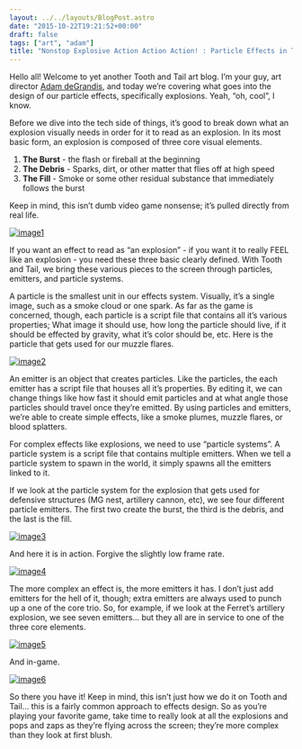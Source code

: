 ```yaml
---
layout: ../../layouts/BlogPost.astro
date: "2015-10-22T19:21:52+00:00"
draft: false
tags: ["art", "adam"]
title: "Nonstop Explosive Action Action Action! : Particle Effects in Tooth and Tail"
---
```


Hello all! Welcome to yet another Tooth and Tail art blog. I’m your guy, art director [Adam deGrandis](https://twitter.com/adamdegrandis), and today we’re covering what goes into the design of our particle effects, specifically explosions. Yeah, “oh, cool”, I know.

Before we dive into the tech side of things, it’s good to break down what an explosion visually needs in order for it to read as an explosion. In its most basic form, an explosion is composed of three core visual elements.

1. **The Burst** - the flash or fireball at the beginning
2. **The Debris** - Sparks, dirt, or other matter that flies off at high speed
3. **The Fill** - Smoke or some other residual substance that immediately follows the burst

Keep in mind, this isn’t dumb video game nonsense; it’s pulled directly from real life.

[![image1](http://i.imgur.com/sxpYk40.jpg "image1")](http://i.imgur.com/sxpYk40.jpg)

If you want an effect to read as “an explosion” - if you want it to really FEEL like an explosion - you need these three basic clearly defined. With Tooth and Tail, we bring these various pieces to the screen through particles, emitters, and particle systems.

A particle is the smallest unit in our effects system. Visually, it’s a single image, such as a smoke cloud or one spark. As far as the game is concerned, though, each particle is a script file that contains all it’s various properties; What image it should use, how long the particle should live, if it should be effected by gravity, what it’s color should be, etc. Here is the particle that gets used for our muzzle flares.

[![image2](http://i.imgur.com/1EQEFCJ.jpg "image2")](http://i.imgur.com/1EQEFCJ.jpg)

An emitter is an object that creates particles. Like the particles, the each emitter has a script file that houses all it’s properties. By editing it, we can change things like how fast it should emit particles and at what angle those particles should travel once they’re emitted. By using particles and emitters, we’re able to create simple effects, like a smoke plumes, muzzle flares, or blood splatters.

For complex effects like explosions, we need to use “particle systems”. A particle system is a script file that contains multiple emitters. When we tell a particle system to spawn in the world, it simply spawns all the emitters linked to it.

If we look at the particle system for the explosion that gets used for defensive structures (MG nest, artillery cannon, etc), we see four different particle emitters. The first two create the burst, the third is the debris, and the last is the fill.

[![image3](http://i.imgur.com/PM7PzPV.jpg "image3")](http://i.imgur.com/PM7PzPV.jpg)

And here it is in action. Forgive the slightly low frame rate.

[![image4](http://i.imgur.com/UkyjAAK.gif "image4")](http://i.imgur.com/UkyjAAK.gif)

The more complex an effect is, the more emitters it has. I don’t just add emitters for the hell of it, though; extra emitters are always used to punch up a one of the core trio. So, for example, if we look at the Ferret’s artillery explosion, we see seven emitters… but they all are in service to one of the three core elements.

[![image5](http://i.imgur.com/fV5if0t.jpg "image5")](http://i.imgur.com/fV5if0t.jpg)

And in-game.

[![image6](http://i.imgur.com/07vMwl4.gif "image6")](http://i.imgur.com/07vMwl4.gif)

So there you have it! Keep in mind, this isn’t just how we do it on Tooth and Tail… this is a fairly common approach to effects design. So as you’re playing your favorite game, take time to really look at all the explosions and pops and zaps as they’re flying across the screen; they’re more complex than they look at first blush.
